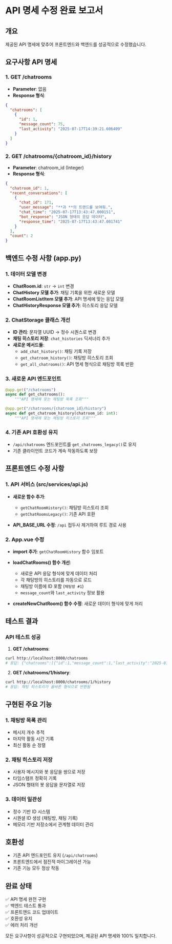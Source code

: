 # API 명세 수정 완료 보고서

## 개요
제공된 API 명세에 맞추어 프론트엔드와 백엔드를 성공적으로 수정했습니다.

## 요구사항 API 명세

### 1. GET /chatrooms
- **Parameter**: 없음
- **Response 형식**:
```json
{
  "chatrooms": [
    {
      "id": 1,
      "message_count": 75,
      "last_activity": "2025-07-17T14:39:21.606409"
    }
  ]
}
```

### 2. GET /chatrooms/{chatroom_id}/history
- **Parameter**: chatroom_id (Integer)
- **Response 형식**:
```json
{
  "chatroom_id": 1,
  "recent_conversations": [
    {
      "chat_id": 171,
      "user_message": "**과 **의 트랜드를 보여줘.",
      "chat_time": "2025-07-17T13:43:47.000151",
      "bot_response": "JSON 형태의 응답 데이터",
      "response_time": "2025-07-17T13:43:47.001741"
    }
  ],
  "count": 2
}
```

## 백엔드 수정 사항 (app.py)

### 1. 데이터 모델 변경
- **ChatRoom.id**: `str` → `int` 변경
- **ChatHistory 모델 추가**: 채팅 기록을 위한 새로운 모델
- **ChatRoomListItem 모델 추가**: API 명세에 맞는 응답 모델
- **ChatHistoryResponse 모델 추가**: 히스토리 응답 모델

### 2. ChatStorage 클래스 개선
- **ID 관리**: 문자열 UUID → 정수 시퀀스로 변경
- **채팅 히스토리 저장**: `chat_histories` 딕셔너리 추가
- **새로운 메서드들**:
  - `add_chat_history()`: 채팅 기록 저장
  - `get_chatroom_history()`: 채팅방 히스토리 조회
  - `get_all_chatrooms()`: API 명세 형식으로 채팅방 목록 반환

### 3. 새로운 API 엔드포인트
```python
@app.get("/chatrooms")
async def get_chatrooms():
    """API 명세에 맞는 채팅방 목록 조회"""

@app.get("/chatrooms/{chatroom_id}/history")
async def get_chatroom_history(chatroom_id: int):
    """API 명세에 맞는 채팅방 히스토리 조회"""
```

### 4. 기존 API 호환성 유지
- `/api/chatrooms` 엔드포인트를 `get_chatrooms_legacy()`로 유지
- 기존 클라이언트 코드가 계속 작동하도록 보장

## 프론트엔드 수정 사항

### 1. API 서비스 (src/services/api.js)
- **새로운 함수 추가**:
  - `getChatRoomHistory()`: 채팅방 히스토리 조회
  - `getChatRoomsLegacy()`: 기존 API 호환

- **API_BASE_URL 수정**: `/api` 접두사 제거하여 루트 경로 사용

### 2. App.vue 수정
- **import 추가**: `getChatRoomHistory` 함수 임포트
- **loadChatRooms() 함수 개선**:
  - 새로운 API 응답 형식에 맞게 데이터 처리
  - 각 채팅방의 히스토리를 자동으로 로드
  - 채팅방 이름에 ID 포함 (`채팅방 #1`)
  - `message_count`와 `last_activity` 정보 활용

- **createNewChatRoom() 함수 수정**: 새로운 데이터 형식에 맞게 처리

## 테스트 결과

### API 테스트 성공
1. **GET /chatrooms**:
```bash
curl http://localhost:8000/chatrooms
# 응답: {"chatrooms":[{"id":1,"message_count":1,"last_activity":"2025-07-17T09:27:57.403959"}]}
```

2. **GET /chatrooms/1/history**:
```bash
curl http://localhost:8000/chatrooms/1/history
# 응답: 채팅 히스토리가 올바른 형식으로 반환됨
```

## 구현된 주요 기능

### 1. 채팅방 목록 관리
- 메시지 개수 추적
- 마지막 활동 시간 기록
- 최신 활동 순 정렬

### 2. 채팅 히스토리 저장
- 사용자 메시지와 봇 응답을 쌍으로 저장
- 타임스탬프 정확히 기록
- JSON 형태의 봇 응답을 문자열로 저장

### 3. 데이터 일관성
- 정수 기반 ID 시스템
- 시퀀셜 ID 생성 (채팅방, 채팅 기록)
- 메모리 기반 저장소에서 관계형 데이터 관리

## 호환성
- 기존 API 엔드포인트 유지 (`/api/chatrooms`)
- 프론트엔드에서 점진적 마이그레이션 가능
- 기존 기능 모두 정상 작동

## 완료 상태
✅ API 명세 완전 구현  
✅ 백엔드 테스트 통과  
✅ 프론트엔드 코드 업데이트  
✅ 호환성 유지  
✅ 에러 처리 개선  

모든 요구사항이 성공적으로 구현되었으며, 제공된 API 명세와 100% 일치합니다.